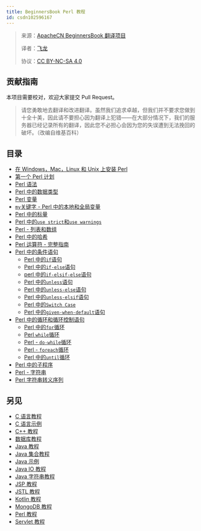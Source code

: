```yaml
---
title: BeginnersBook Perl 教程
id: csdn102596167
---
```


> 来源：[ApacheCN BeginnersBook 翻译项目](https://github.com/apachecn/beginnersbook-zh)
> 
> 译者：[飞龙](https://github.com/wizardforcel)
> 
> 协议：[CC BY-NC-SA 4.0](https://creativecommons.org/licenses/by-nc-sa/4.0/deed.zh)

## 贡献指南

本项目需要校对，欢迎大家提交 Pull Request。

> 请您勇敢地去翻译和改进翻译。虽然我们追求卓越，但我们并不要求您做到十全十美，因此请不要担心因为翻译上犯错——在大部分情况下，我们的服务器已经记录所有的翻译，因此您不必担心会因为您的失误遭到无法挽回的破坏。（改编自维基百科）

## 目录

*   [在 Windows，Mac，Linux 和 Unix 上安装 Perl](https://github.com/apachecn/beginnersbook-zh/blob/master/docs/perl/2.md)
*   [第一个 Perl 计划](https://github.com/apachecn/beginnersbook-zh/blob/master/docs/perl/3.md)
*   [Perl 语法](https://github.com/apachecn/beginnersbook-zh/blob/master/docs/perl/4.md)
*   [Perl 中的数据类型](https://github.com/apachecn/beginnersbook-zh/blob/master/docs/perl/5.md)
*   [Perl 变量](https://github.com/apachecn/beginnersbook-zh/blob/master/docs/perl/6.md)
*   [`my`关键字 - Perl 中的本地和全局变量](https://github.com/apachecn/beginnersbook-zh/blob/master/docs/perl/7.md)
*   [Perl 中的标量](https://github.com/apachecn/beginnersbook-zh/blob/master/docs/perl/8.md)
*   [Perl 中的`use strict`和`use warnings`](https://github.com/apachecn/beginnersbook-zh/blob/master/docs/perl/9.md)
*   [Perl - 列表和数组](https://github.com/apachecn/beginnersbook-zh/blob/master/docs/perl/10.md)
*   [Perl 中的哈希](https://github.com/apachecn/beginnersbook-zh/blob/master/docs/perl/11.md)
*   [Perl 运算符 - 完整指南](https://github.com/apachecn/beginnersbook-zh/blob/master/docs/perl/12.md)
*   [Perl 中的条件语句](https://github.com/apachecn/beginnersbook-zh/blob/master/docs/perl/13.md)
    *   [Perl 中的`if`语句](https://github.com/apachecn/beginnersbook-zh/blob/master/docs/perl/14.md)
    *   [Perl 中的`if-else`语句](https://github.com/apachecn/beginnersbook-zh/blob/master/docs/perl/15.md)
    *   [perl 中的`if-elsif-else`语句](https://github.com/apachecn/beginnersbook-zh/blob/master/docs/perl/16.md)
    *   [Perl 中的`unless`语句](https://github.com/apachecn/beginnersbook-zh/blob/master/docs/perl/17.md)
    *   [Perl 中的`unless-else`语句](https://github.com/apachecn/beginnersbook-zh/blob/master/docs/perl/18.md)
    *   [Perl 中的`unless-elsif`语句](https://github.com/apachecn/beginnersbook-zh/blob/master/docs/perl/19.md)
    *   [Perl 中的`Switch Case`](https://github.com/apachecn/beginnersbook-zh/blob/master/docs/perl/20.md)
    *   [Perl 中的`given-when-default`语句](https://github.com/apachecn/beginnersbook-zh/blob/master/docs/perl/21.md)
*   [Perl 中的循环和循环控制语句](https://github.com/apachecn/beginnersbook-zh/blob/master/docs/perl/22.md)
    *   [Perl 中的`for`循环](https://github.com/apachecn/beginnersbook-zh/blob/master/docs/perl/23.md)
    *   [Perl `while`循环](https://github.com/apachecn/beginnersbook-zh/blob/master/docs/perl/24.md)
    *   [Perl - `do-while`循环](https://github.com/apachecn/beginnersbook-zh/blob/master/docs/perl/25.md)
    *   [Perl - `foreach`循环](https://github.com/apachecn/beginnersbook-zh/blob/master/docs/perl/26.md)
    *   [Perl 中的`until`循环](https://github.com/apachecn/beginnersbook-zh/blob/master/docs/perl/27.md)
*   [Perl 中的子程序](https://github.com/apachecn/beginnersbook-zh/blob/master/docs/perl/28.md)
*   [Perl - 字符串](https://github.com/apachecn/beginnersbook-zh/blob/master/docs/perl/29.md)
*   [Perl 字符串转义序列](https://github.com/apachecn/beginnersbook-zh/blob/master/docs/perl/30.md)

## 另见

*   [C 语言教程](https://github.com/apachecn/beginnersbook-zh/blob/master/docs/c/SUMMARY.md)
*   [C 语言示例](https://github.com/apachecn/beginnersbook-zh/blob/master/docs/c-example/SUMMARY.md)
*   [C++ 教程](https://github.com/apachecn/beginnersbook-zh/blob/master/docs/cpp/SUMMARY.md)
*   [数据库教程](https://github.com/apachecn/beginnersbook-zh/blob/master/docs/dbms/SUMMARY.md)
*   [Java 教程](https://github.com/apachecn/beginnersbook-zh/blob/master/docs/java/SUMMARY.md)
*   [Java 集合教程](https://github.com/apachecn/beginnersbook-zh/blob/master/docs/java-collection/SUMMARY.md)
*   [Java 示例](https://github.com/apachecn/beginnersbook-zh/blob/master/docs/java-example/SUMMARY.md)
*   [Java IO 教程](https://github.com/apachecn/beginnersbook-zh/blob/master/docs/java-io/SUMMARY.md)
*   [Java 字符串教程](https://github.com/apachecn/beginnersbook-zh/blob/master/docs/java-string/SUMMARY.md)
*   [JSP 教程](https://github.com/apachecn/beginnersbook-zh/blob/master/docs/jsp/SUMMARY.md)
*   [JSTL 教程](https://github.com/apachecn/beginnersbook-zh/blob/master/docs/jstl/SUMMARY.md)
*   [Kotlin 教程](https://github.com/apachecn/beginnersbook-zh/blob/master/docs/kotlin/SUMMARY.md)
*   [MongoDB 教程](https://github.com/apachecn/beginnersbook-zh/blob/master/docs/mongodb/SUMMARY.md)
*   [Perl 教程](https://github.com/apachecn/beginnersbook-zh/blob/master/docs/perl/SUMMARY.md)
*   [Servlet 教程](https://github.com/apachecn/beginnersbook-zh/blob/master/docs/servlet/SUMMARY.md)